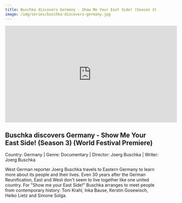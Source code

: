 ```yaml
---
title: Buschka discovers Germany - Show Me Your East Side! (Season 3) (World Festival Premiere)
image: /img/series/buschka-discovers-germany.jpg
---
```

<iframe width="560" height="315" src="https://youtu.be/UJEJpr1uxFo" frameborder="0" allow="accelerometer; autoplay; encrypted-media; gyroscope; picture-in-picture" allowfullscreen></iframe>

## Buschka discovers Germany - Show Me Your East Side! (Season 3) (World Festival Premiere)
Country: Germany | Genre: Documentary | Director: Joerg Buschka | Writer: Joerg Buschka

West German reporter Joerg Buschka travels to Eastern Germany to learn more about its people and their lives. Even 30 years after the German Reunification, East and West don't seem to live together like one united country. For "Show me your East Side!" Buschka arranges to meet people from contemporary history: Toni Krahl, Inka Bause, Kerstin Gosewisch, Heiko Lietz and Simone Solga.